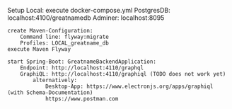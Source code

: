 Setup Local:
    execute docker-compose.yml
        PostgresDB: localhost:4100/greatnamedb
        Adminer: localhost:8095

    create Maven-Configuration:
        Command line: flyway:migrate
        Profiles: LOCAL_greatname_db
    execute Maven Flyway

    start Spring-Boot: GreatnameBackendApplication:
        Endpoint: http://localhost:4110/graphql
        GraphiQL: http://localhost:4110/graphiql (TODO does not work yet)
            alternatively:
                Desktop-App: https://www.electronjs.org/apps/graphiql (with Schema-Documentation)
                https://www.postman.com